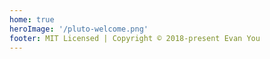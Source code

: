 ```yaml
---
home: true
heroImage: '/pluto-welcome.png'
footer: MIT Licensed | Copyright © 2018-present Evan You
---
```

